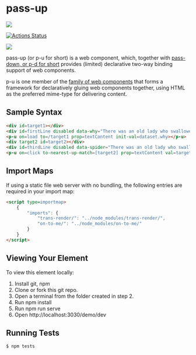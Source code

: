 # pass-up

<a href="https://nodei.co/npm/pass-up/"><img src="https://nodei.co/npm/pass-up.png"></a>

[![Actions Status](https://github.com/bahrus/pass-up/workflows/CI/badge.svg)](https://github.com/bahrus/pass-up/actions?query=workflow%3ACI)

<img src="https://badgen.net/bundlephobia/minzip/pass-up">

pass-up (or p-u for short) is a web component, which, together with [pass-down, or p-d for short](https://github.com/bahrus/pass-down) provides (limited) declarative two-way binding support of web components.

p-u is one member of the [family of web components](https://github.com/bahrus/p-et-alia) that forms a framework for declaratively gluing web components together, using HTML as the preferred mime-type for delivering content.

## Sample Syntax

```html
<div id=target1></div>
<div id=firstLine disabled data-why="There was an old lady who swallowed a fly;">I don't know why she swallowed a fly - Perhaps she'll die!</div>
<p-u on=load to=/target1 prop=textContent init-val=dataset.why></p-u>
<div target2 id=target2></div>
<div id=thirdLine disabled data-spider="There was an old lady who swallowed a spider;"> </div>
<p-u on=click to-nearest-up-match=[target2] prop=textContent val=target.dataset.spider></p-u>
```

## Import Maps

If using a static file web server with no bundling, the following entries are required in your import map:

```html
<script type=importmap>
    {
        "imports": {
            "trans-render/": "../node_modules/trans-render/",
            "on-to-me/": "../node_modules/on-to-me/"
        }
    }
</script>
```

## Viewing Your Element

To view this element locally:

1.  Install git, npm
2.  Clone or fork this git repo.
3.  Open a terminal from the folder created in step 2.
4.  Run npm install
5.  Run npm run serve
6.  Open http://localhost:3030/demo/dev

## Running Tests

```
$ npm tests
```
